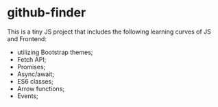 # github-finder
This is a tiny JS project that includes the following learning curves of JS and Frontend: 
- utilizing Bootstrap themes;
- Fetch API;
- Promises;
- Async/await;
- ES6 classes;
- Arrow functions;
- Events;
